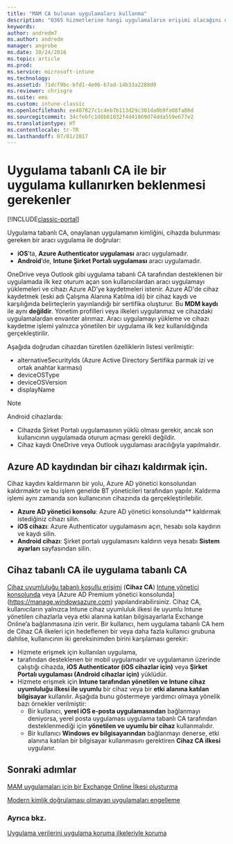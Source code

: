 ```yaml
---
title: "MAM CA bulunan uygulamaları kullanma"
description: "O365 hizmetlerine hangi uygulamaların erişimi olacağını denetlemekte MAM CA’nın nasıl yardımcı olabileceğine ilişkin kavramları anlayın."
keywords: 
author: andredm7
ms.author: andredm
manager: angrobe
ms.date: 10/24/2016
ms.topic: article
ms.prod: 
ms.service: microsoft-intune
ms.technology: 
ms.assetid: 71dcf9bc-bfd1-4e06-b7ad-14b33a2288d0
ms.reviewer: chrisgre
ms.suite: ems
ms.custom: intune-classic
ms.openlocfilehash: ee407827c1c4eb7b113d29c301da0b9fa08fa86d
ms.sourcegitcommit: 34cfebfc1d8b81032f4d41869d74dda559e677e2
ms.translationtype: HT
ms.contentlocale: tr-TR
ms.lasthandoff: 07/01/2017
---
```

# <a name="what-to-expect-when-using-an-app-with-app-based-ca"></a>Uygulama tabanlı CA ile bir uygulama kullanırken beklenmesi gerekenler

[!INCLUDE[classic-portal](../includes/classic-portal.md)]

Uygulama tabanlı CA, onaylanan uygulamanın kimliğini, cihazda bulunması gereken bir aracı uygulama ile doğrular:
*  **iOS**’ta, **Azure Authenticator uygulaması** aracı uygulamadır.
* **Android**’de, **Intune Şirket Portalı uygulaması** aracı uygulamadır. 

OneDrive veya Outlook gibi uygulama tabanlı CA tarafından desteklenen bir uygulamada ilk kez oturum açan son kullanıcılardan aracı uygulamayı yüklemeleri ve cihazı Azure AD’ye kaydetmeleri istenir. Azure AD'de cihaz kaydetmek (eski adı Çalışma Alanına Katılma idi) bir cihaz kaydı ve karşılığında belirteçlerin yayınlandığı bir sertifika oluşturur.  Bu **MDM kaydı** ile aynı **değildir**. Yönetim profilleri veya ilkeleri uygulanmaz ve cihazdaki uygulamalardan envanter alınmaz.  Aracı uygulamayı yükleme ve cihazı kaydetme işlemi yalnızca yönetilen bir uygulama ilk kez kullanıldığında gerçekleştirilir.

Aşağıda doğrudan cihazdan türetilen özelliklerin listesi verilmiştir:

* alternativeSecurityIds (Azure Active Directory Sertifika parmak izi ve ortak anahtar karması)
* deviceOSType
* deviceOSVersion
* displayName

> [!NOTE]
> Android cihazlarda:
  * Cihazda Şirket Portalı uygulamasının yüklü olması gerekir, ancak son kullanıcının uygulamada oturum açması gerekli değildir.
  * Cihaz kaydı OneDrive veya Outlook uygulaması aracılığıyla yapılmalıdır.

## <a name="to-remove-a-device-from-azure-ad-registration"></a>Azure AD kaydından bir cihazı kaldırmak için.
Cihaz kaydını kaldırmanın bir yolu, Azure AD yönetici konsolundan kaldırmaktır ve bu işlem genelde BT yöneticileri tarafından yapılır.  Kaldırma işlemi aynı zamanda son kullanıcının cihazında da gerçekleştirilebilir.

* **Azure AD yönetici konsolu**: Azure AD yönetici konsolunda** kaldırmak istediğiniz cihazı silin.
* **iOS cihazı**: Azure Authenticator uygulamasını açın, hesabı sola kaydırın ve kaydı silin.  
* **Android cihazı**: Şirket portalı uygulamasını kaldırın veya hesabı **Sistem ayarları** sayfasından silin.

## <a name="app-based-ca-with-device-based-ca"></a>Cihaz tabanlı CA ile uygulama tabanlı CA  

[Cihaz uyumluluğu tabanlı koşullu erişimi](restrict-access-to-email-and-o365-services-with-microsoft-intune.md) (**Cihaz CA**) [Intune yönetici konsolunda](https://manage.microsoft.com) veya [Azure AD Premium yönetici konsolunda] (https://manage.windowsazure.com) yapılandırabilirsiniz. Cihaz CA, kullanıcıların yalnızca Intune cihaz uyumluluk ilkesi ile uyumlu Intune yönetilen cihazlarla veya etki alanına katılan bilgisayarlarla Exchange Online’a bağlanmasına izin verir.  Bir kullanıcı, hem uygulama tabanlı CA hem de Cihaz CA ilkeleri için hedeflenen bir veya daha fazla kullanıcı grubuna dahilse, kullanıcının iki gereksinimden birini karşılaması gerekir:
* Hizmete erişmek için kullanılan uygulama, 
* tarafından desteklenen bir mobil uygulamadır ve uygulamanın üzerinde çalıştığı cihazda, **iOS Authenticator (iOS cihazlar için)** veya **Şirket Portalı uygulaması (Android cihazlar için)** yüklüdür.
* Hizmete erişmek için **Intune tarafından yönetilen ve Intune cihaz uyumluluğu ilkesi ile uyumlu** bir cihaz veya bir **etki alanına katılan bilgisayar** kullanılır.  Aşağıda bunu göstermeye yardımcı olmaya yönelik bazı örnekler verilmiştir:
  * Bir kullanıcı, **yerel iOS e-posta uygulamasından** bağlanmayı deniyorsa, yerel posta uygulaması uygulama tabanlı CA tarafından desteklenmediği için **yönetilen ve uyumlu bir cihaz** kullanmalıdır.
  * Bir kullanıcı **Windows ev bilgisayarından** bağlanmayı denerse, etki alanına katılan bir bilgisayar kullanmasını gerektiren **Cihaz CA ilkesi** uygulanır.

## <a name="next-steps"></a>Sonraki adımlar
[MAM uygulamaları için bir Exchange Online İlkesi oluşturma](mam-ca-for-exchange-online.md)

[Modern kimlik doğrulaması olmayan uygulamaları engelleme](block-apps-with-no-modern-authentication.md)

### <a name="see-also"></a>Ayrıca bkz.

[Uygulama verilerini uygulama koruma ilkeleriyle koruma](protect-app-data-using-mobile-app-management-policies-with-microsoft-intune.md)

